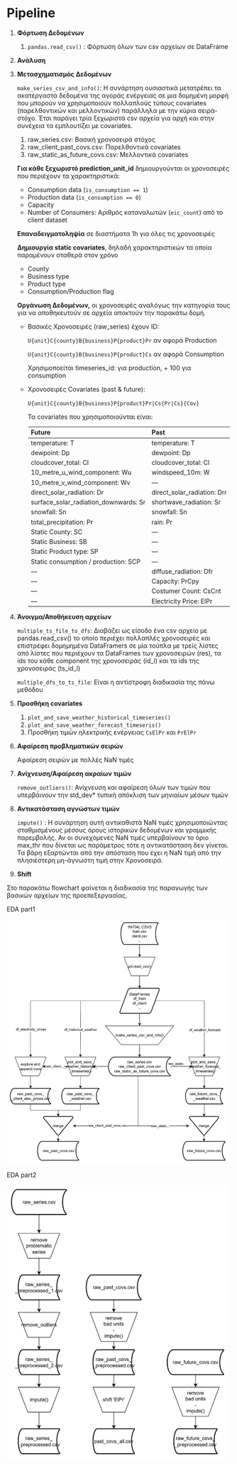 # Pipeline

1. **Φόρτωση Δεδομένων** 
    1. `pandas.read_csv()` : Φόρτωση όλων των csv αρχείων σε DataFrame
2. **Ανάλυση**
3. **Μετασχηματισμός Δεδομένων**
    
    `make_series_csv_and_info()`: Η συνάρτηση ουσιαστικά μετατρέπει τα ακατέργαστα δεδομένα της αγοράς ενέργειας σε μια δομημένη μορφή που  μπορούν να χρησιμοποιούν πολλαπλούς τύπους covariates (παρελθοντικών και μελλοντικών) παράλληλα με την κύρια σειρά-στόχο. Έτσι παράγει τρία ξεχωριστά csv αρχεία για αρχή και στην συνέχεια τα εμπλουτίζει με covariates.
    
    1. raw_series.csv: Βασική χρονοσειρά στόχος
    2. raw_client_past_covs.csv: Παρελθοντικά covariates
    3. raw_static_as_future_covs.csv: Μελλοντικά covariates
    
    **Για κάθε ξεχωριστό prediction_unit_id** δημιουργούνται οι χρονοσειρές που περιέχουν τα χαρακτηριστικά:
    
    - Consumption data (`is_consumption == 1`)
    - Production data (`is_consumption == 0`)
    - Capacity
    - Number of Consumers: Αριθμός καταναλωτών (`eic_count`) από το client dataset
    
    **Επαναδειγματοληψία** σε διαστήματα 1h για όλες τις χρονοσειρές 
    
    **Δημιουργία static covariates**, δηλαδή χαρακτηριστικών τα οποία παραμένουν σταθερά στον χρόνο
    
    - County
    - Business type
    - Product type
    - Consumption/Production flag
    
     **Οργάνωση Δεδομένων,** οι χρονοσειρές αναλόγως την κατηγορία τους για να αποθηκευτούν σε αρχεία αποκτούν την παρακάτω δομή.
    
    - Βασικές Χρονοσειρές (raw_series) έχουν ID:
        
        `U{unit}C{county}B{business}P{product}Pr` αν αφορά Production
        
        `U{unit}C{county}B{business}P{product}Cs` αν αφορά Consumption
        
        Χρησιμοποείται timeseries_id:  <Unit> για production, <Unit> + 100 για consumption
        
    - Χρονοσειρές Covariates (past & future):
        
        `U{unit}C{county}B{business}P{product}Pr|Cs{Pr|Cs}{Cov}`
        
        Τα covariates που χρησιμοποιούνται είναι:
        
        | Future | Past |
        | --- | --- |
        | temperature: T | temperature: T |
        | dewpoint: Dp | dewpoint: Dp |
        | cloudcover_total: Cl | cloudcover_total: Cl |
        | 10_metre_u_wind_component: Wu | windspeed_10m: W |
        | 10_metre_v_wind_component: Wv | — |
        | direct_solar_radiation: Dr | direct_solar_radiation: Drr |
        | surface_solar_radiation_downwards: Sr | shortwave_radiation: Sr |
        | snowfall: Sn | snowfall: Sn |
        | total_precipitation: Pr | rain: Pr |
        | Static County: SC | — |
        | Static Business: SB | — |
        | Static Product type: SP | — |
        | Static consumption / production: SCP | — |
        | — | diffuse_radiation: Dfr |
        | — | Capacity: PrCpy |
        | — | Costumer Count: CsCnt |
        | — | Electricity Price: ElPr |
4. **Άνοιγμα/Αποθήκευση αρχείων**
    
    `multiple_ts_file_to_dfs`: Διαβάζει ως είσοδο ένα csv αρχείο με pandas.read_csv() το οποίο περιέχει πολλαπλές χρονοσειρές και επιστρέφει δομημημένα DataFramers σε μία τούπλα με τρείς  λίστες από λίστες που περιέχουν τα DataFrames των χρονοσειρών (res), τα ids του κάθε component της χρονοσειράς (id_l) και τα ids της χρονοσειράς (ts_id_l) 
    
    `multiple_dfs_to_ts_file`: Είναι η αντίστροφη διαδικασία της πάνω μεθόδου
    
5. **Προσθήκη covariates**
    1. `plot_and_save_weather_historical_timeseries()`
    2. `plot_and_save_weather_forecast_timeseris()`
    3. Προσθήκη τιμών ηλεκτρικής ενέργειας `CsElPr` και `PrElPr`
6. **Αφαίρεση προβληματικών σειρών**
    
    Αφαίρεση σειρών με πολλές NaN τιμές
    
7. **Ανίχνευση/Αφαίρεση ακραίων τιμών**
    
    `remove_outliers()`: Ανίχνευση και αφαίρεση όλων των τιμών που υπερβάινουν την std_dev* τυπική απόκλιση των μηνιαίων μέσων τιμών
    
8. **Αντικατάσταση αγνώστων τιμών** 
    
    `impute()` : Η συνάρτηση αυτή αντικαθιστά NaN τιμές χρησιμοποιώντας σταθμισμένους μέσους όρους ιστορικών δεδομένων και γραμμικής παρεμβολής. Αν οι συνεχόμενες NaN τιμές υπερβαίνουν το όριο max_thr που δίνεται ως παράμετρος τότε η αντικατάσταση δεν γίνεται. Τα βάρη εξαρτώνται από την απόσταση που έχει η NaN τιμή από την πλησιέστερη μη-άγνωστη τιμή στην Χρονοσειρά.
    
9. **Shift**

Στο παρακάτω flowchart φαίνεται η διαδικασία της παραγωγής των βασικών αρχείων της προεπεξεργασίας.

EDA part1

<img src="imgs/image1.png" alt="EDA part1" width="500">

EDA part2

<img src="imgs/image2.png" alt="EDA part2" width="500">